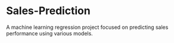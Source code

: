 # Sales-Prediction
A machine learning regression project focused on predicting sales performance using various models.
